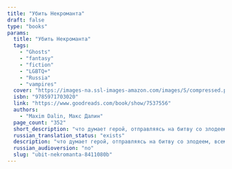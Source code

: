 ```yaml
---
title: "Убить Некроманта"
draft: false
type: "books"
params:
  title: "Убить Некроманта"
  tags:
    - "Ghosts"
    - "fantasy"
    - "fiction"
    - "LGBTQ+"
    - "Russia"
    - "vampires"
  cover: "https://images-na.ssl-images-amazon.com/images/S/compressed.photo.goodreads.com/books/1263149924i/7537556.jpg"
  isbn: "9785971703020"
  link: "https://www.goodreads.com/book/show/7537556"
  authors:
    - "Maxim Dalin, Макс Далин"
  page_count: "352"
  short_description: "что думает герой, отправляясь на битву со злодеем, всем давно известно. А что в это время думает злодей, темный властелин?"
  russian_translation_status: "exists"
  description: "что думает герой, отправляясь на битву со злодеем, всем давно известно. А что в это время думает злодей, темный властелин? Тот самый, кого мечтают убить бесчисленные рыцари? Он жестокий тиран, командир мертвых легионов, коварный интриган, безжалостный убийца, извращенец и насильник. Он - черный маг на троне, ночами строящий козни и совершающий чудовищные обряды. Но всегда ли права людская молва, обвиняя его во всех смертных грехах?"
  russian_audioversion: "no"
  slug: "ubit-nekromanta-8411080b"
---
```

